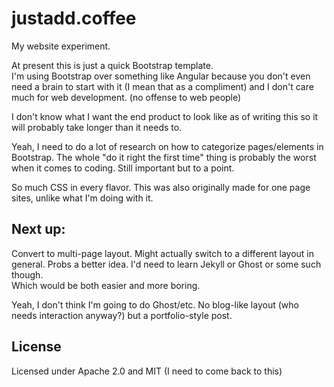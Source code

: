 # justadd.coffee
My website experiment.

At present this is just a quick Bootstrap template.  
I'm using Bootstrap over something like Angular because you don't even need a brain to start with it (I mean that as a compliment) and I don't care much for web development. (no offense to web people)

I don't know what I want the end product to look like as of writing this so it will probably take longer than it needs to.

Yeah, I need to do a lot of research on how to categorize pages/elements in Bootstrap. The whole "do it right the first time" thing is probably the worst when it comes to coding. Still important but to a point.

So much CSS in every flavor. This was also originally made for one page sites, unlike what I'm doing with it.

## Next up:
Convert to multi-page layout. Might actually switch to a different layout in general. Probs a better idea. I'd need to learn Jekyll or Ghost or some such though.  
Which would be both easier and more boring.

Yeah, I don't think I'm going to do Ghost/etc. No blog-like layout (who needs interaction anyway?) but a portfolio-style post.

## License
Licensed under Apache 2.0 and MIT (I need to come back to this)
